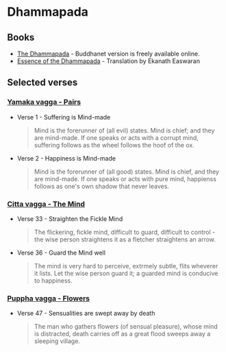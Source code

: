 # Dhammapada 

## Books

- [The Dhammapada](http://www.buddhanet.net/pdf_file/scrndhamma.pdf) -
  Buddhanet version is freely available online.
- [Essence of the Dhammapada](https://www.goodreads.com/book/show/17318701-essence-of-the-dhammapada) -
  Translation by Ekanath Easwaran 

## Selected verses

### [Yamaka vagga - Pairs](https://www.accesstoinsight.org/tipitaka/kn/dhp/dhp.01.budd.html)

- Verse 1 - Suffering is Mind-made 

  > Mind is the forerunner of (all evil) states. Mind is chief; and they are
  > mind-made. If one speaks or acts with a corrupt mind, suffering follows as
  > the wheel follows the hoof of the ox.

- Verse 2 - Happiness is Mind-made

  > Mind is the forerunner of (all good) states. Mind is chief, and they are
  > mind-made. If one speaks or acts with pure mind, happienss follows as one's
  > own shadow that never leaves.

### [Citta vagga - The Mind](https://www.accesstoinsight.org/tipitaka/kn/dhp/dhp.03.budd.html)

- Verse 33 - Straighten the Fickle Mind
  > The flickering, fickle mind, difficult to guard, difficult to control - the
  > wise person straightens it as a fletcher straightens an arrow.

- Verse 36 - Guard the Mind well
  > The mind is very hard to perceive, extrmely subtle, flits wheverer it lists.
  > Let the wise person guard it; a guarded mind is conducive to happiness.
  
### [Puppha vagga - Flowers](https://www.accesstoinsight.org/tipitaka/kn/dhp/dhp.04.budd.html)

- Verse 47 - Sensualities are swept away by death
  > The man who gathers flowers (of sensual pleasure), whose mind is distracted,
  > death carries off as a great flood sweeps away a sleeping village.
